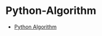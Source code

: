 # Python-Algorithm

- [Python Algorithm](https://github.com/Josiah-Myers/Python-Algorithm/blob/9af0b97804b1219983a0a123a7c016819dfe5135/Algorithm%20for%20file%20updates%20in%20Python.pdf)

